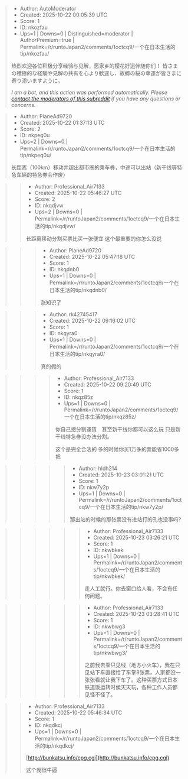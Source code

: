 > - Author: AutoModerator
> - Created: 2025-10-22 00:05:39 UTC
> - Score: 1
> - ID: nkozfau
> - Ups=1 | Downs=0 | Distinguished=moderator | AuthorPremium=true | Permalink=/r/runtoJapan2/comments/1octcq9/一个在日本生活的tip/nkozfau/
>
> 热烈欢迎各位积极分享经验与见解，愿家乡的樱花好运伴随你们！
> 皆さまの積極的な経験や見解の共有を心より歓迎し、故郷の桜の幸運が皆さまに寄り添いますように。
> 
> *I am a bot, and this action was performed automatically. Please [contact the moderators of this subreddit](/message/compose/?to=/r/runtoJapan2) if you have any questions or concerns.*

> - Author: PlaneAd9720
> - Created: 2025-10-22 01:37:13 UTC
> - Score: 2
> - ID: nkpeq0u
> - Ups=2 | Downs=0 | Permalink=/r/runtoJapan2/comments/1octcq9/一个在日本生活的tip/nkpeq0u/
>
> 长距离（100km）移动并超出都市圈的乘车券，中途可以出站（新干线等特急车辆的特急券会作废）

>> - Author: Professional_Air7133
>> - Created: 2025-10-22 05:46:27 UTC
>> - Score: 2
>> - ID: nkqdjvw
>> - Ups=2 | Downs=0 | Permalink=/r/runtoJapan2/comments/1octcq9/一个在日本生活的tip/nkqdjvw/
>>
>> 长距离移动分割买票比买一张便宜 这个最重要的你怎么没说

>>> - Author: PlaneAd9720
>>> - Created: 2025-10-22 05:47:18 UTC
>>> - Score: 1
>>> - ID: nkqdnb0
>>> - Ups=1 | Downs=0 | Permalink=/r/runtoJapan2/comments/1octcq9/一个在日本生活的tip/nkqdnb0/
>>>
>>> 涨知识了

>>> - Author: rk42745417
>>> - Created: 2025-10-22 09:16:02 UTC
>>> - Score: 1
>>> - ID: nkqyra0
>>> - Ups=1 | Downs=0 | Permalink=/r/runtoJapan2/comments/1octcq9/一个在日本生活的tip/nkqyra0/
>>>
>>> 真的假的

>>>> - Author: Professional_Air7133
>>>> - Created: 2025-10-22 09:20:49 UTC
>>>> - Score: 1
>>>> - ID: nkqz85z
>>>> - Ups=1 | Downs=0 | Permalink=/r/runtoJapan2/comments/1octcq9/一个在日本生活的tip/nkqz85z/
>>>>
>>>> 你自己搜分割運賃　甚至新干线你都可以这么玩 只是新干线特急券没办法分割。
>>>> 
>>>> 这个是完全合法的 多的时候你买1万多的票能省1000多把

>>>>> - Author: hldh214
>>>>> - Created: 2025-10-23 03:01:21 UTC
>>>>> - Score: 1
>>>>> - ID: nkw7y2p
>>>>> - Ups=1 | Downs=0 | Permalink=/r/runtoJapan2/comments/1octcq9/一个在日本生活的tip/nkw7y2p/
>>>>>
>>>>> 那出站的时候的那张票没有进站打的孔也没事吗?

>>>>>> - Author: Professional_Air7133
>>>>>> - Created: 2025-10-23 03:26:21 UTC
>>>>>> - Score: 1
>>>>>> - ID: nkwbkek
>>>>>> - Ups=1 | Downs=0 | Permalink=/r/runtoJapan2/comments/1octcq9/一个在日本生活的tip/nkwbkek/
>>>>>>
>>>>>> 走人工就行。你去窗口给人看，不会有任何问题。

>>>>>> - Author: Professional_Air7133
>>>>>> - Created: 2025-10-23 03:28:41 UTC
>>>>>> - Score: 1
>>>>>> - ID: nkwbwg3
>>>>>> - Ups=1 | Downs=0 | Permalink=/r/runtoJapan2/comments/1octcq9/一个在日本生活的tip/nkwbwg3/
>>>>>>
>>>>>> 之前我去乘只见线（地方小火车），我在只见站下车直接给了车掌8张票，人家都没一张张看就让我下车了。这种买票方式日本铁道饭运转时侯天天玩，各种工作人员都见怪不怪了。

>> - Author: Professional_Air7133
>> - Created: 2025-10-22 05:46:34 UTC
>> - Score: 1
>> - ID: nkqdkcj
>> - Ups=1 | Downs=0 | Permalink=/r/runtoJapan2/comments/1octcq9/一个在日本生活的tip/nkqdkcj/
>>
>> [http://bunkatsu.info/cpg.cgi](http://bunkatsu.info/cpg.cgi)
>> 
>> 这个就很牛逼
